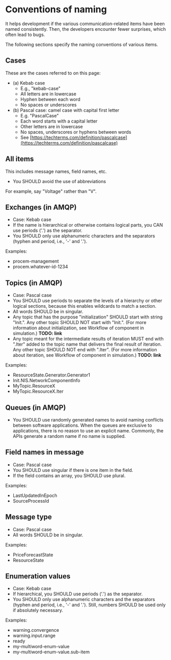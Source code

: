 # Conventions of naming

It helps development if the various communication-related items have been named consistently. Then, the developers encounter fewer surprises, which often lead to bugs.

The following sections specify the naming conventions of various items.

## Cases

These are the cases referred to on this page:

- (a) Kebab case
    - E.g., "kebab-case"
    - All letters are in lowercase
    - Hyphen between each word
    - No spaces or underscores
- (b) Pascal case: camel case with capital first letter
    - E.g. "PascalCase"
    - Each word starts with a capital letter
    - Other letters are in lowercase
    - No spaces, underscores or hyphens between words
    - See [https://techterms.com/definition/pascalcase](https://techterms.com/definition/pascalcase)


## All items

This includes message names, field names, etc.

- You SHOULD avoid the use of abbreviations

For example, say "Voltage" rather than "V".


## Exchanges (in AMQP)

- Case: Kebab case
- If the name is hierarchical or otherwise contains logical parts, you CAN use periods ('.') as the separator.
- You SHOULD only use alphanumeric characters and the separators (hyphen and period, i.e., '-' and '.').

Examples:

- procem-management
- procem.whatever-id-1234


## Topics (in AMQP)

- Case: Pascal case
- You SHOULD use periods to separate the levels of a hierarchy or other logical sections, because this enables wildcards to match a section.
- All words SHOULD be in singular.
- Any topic that has the purpose "initialization" SHOULD start with string "Init.". Any other topic SHOULD NOT start with "Init.". (For more information about initialization, see Workflow of component in simulation.) **TODO: link**
- Any topic meant for the intermediate results of iteration MUST end with ".Iter" added to the topic name that delivers the final result of iteration. Any other topic SHOULD NOT end with ".Iter". (For more information about iteration, see Workflow of component in simulation.) **TODO: link**

Examples:

- ResourceState.Generator.Generator1
- Init.NIS.NetworkComponentInfo
- MyTopic.ResourceX
- MyTopic.ResourceX.Iter


## Queues (in AMQP)

- You SHOULD use randomly generated names to avoid naming conflicts between software applications. When the queues are exclusive to applications, there is no reason to use an explicit name. Commonly, the APIs generate a random name if no name is supplied.


## Field names in message

- Case: Pascal case
- You SHOULD use singular if there is one item in the field.
- If the field contains an array, you SHOULD use plural.

Examples:

- LastUpdatedInEpoch
- SourceProcessId


## Message type

- Case: Pascal case
- All words SHOULD be in singular.

Examples:

- PriceForecastState
- ResourceState


## Enumeration values

- Case: Kebab case
- If hierarchical, you SHOULD use periods ('.') as the separator.
- You SHOULD only use alphanumeric characters and the separators (hyphen and period, i.e., '-' and '.'). Still, numbers SHOULD be used only if absolutely necessary.

Examples:

- warning.convergence
- warning.input.range
- ready
- my-multiword-enum-value
- my-multiword-enum-value.sub-item
    